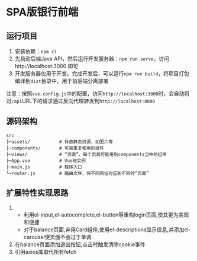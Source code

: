 # SPA版银行前端

## 运行项目

1. 安装依赖：`npm ci`
2. 先启动后端Java API，然后运行开发服务器：`npm run serve`，访问 http://localhost:3000 即可
3. 开发服务器仅用于开发。完成开发后，可以运行`npm run build`，将项目打包编译到`dist`目录中，用于前后端分离部署

注意：按照`vue.config.js`中的配置，访问`http://localhost:3000`时，会自动将对`/api`URL下的请求通过反向代理转发到`http://localhost:8080`

## 源码架构

```
src
├─assets/           # 存放静态资源，如图片等
├─components/       # 可被重复使用的组件
├─views/            # “页面”，每个页面可能用到components当中的组件
├─App.vue           # Vue根实例
├─main.js           # 程序入口
└─router.js         # 路由文件，将不同网址对应到不同的“页面”
```

## 扩展特性实现思路

1. * 利用el-input,el-autocomplete,el-button等重构login页面,使其更为美观和便捷
   * 对于balance页面,弃用Card组件,使用el-descriptions显示信息,并添加el-carousel使页面不会过于单调
2. 在balance页面添加退出按钮,点击时触发清除cookie事件
3. 引用axios库取代所有fetch

